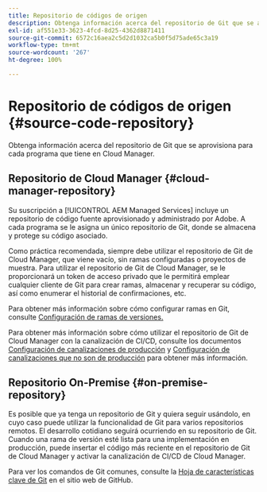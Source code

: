 ```yaml
---
title: Repositorio de códigos de origen
description: Obtenga información acerca del repositorio de Git que se aprovisiona para cada programa que tiene en Cloud Manager.
exl-id: af551e33-3623-4fcd-8d25-4362d8871411
source-git-commit: 6572c16aea2c5d2d1032ca5b0f5d75ade65c3a19
workflow-type: tm+mt
source-wordcount: '267'
ht-degree: 100%

---
```



# Repositorio de códigos de origen {#source-code-repository}

Obtenga información acerca del repositorio de Git que se aprovisiona para cada programa que tiene en Cloud Manager.

## Repositorio de Cloud Manager {#cloud-manager-repository}

Su suscripción a [!UICONTROL AEM Managed Services] incluye un repositorio de código fuente aprovisionado y administrado por Adobe. A cada programa se le asigna un único repositorio de Git, donde se almacena y protege su código asociado.

Como práctica recomendada, siempre debe utilizar el repositorio de Git de Cloud Manager, que viene vacío, sin ramas configuradas o proyectos de muestra. Para utilizar el repositorio de Git de Cloud Manager, se le proporcionará un token de acceso privado que le permitirá emplear cualquier cliente de Git para crear ramas, almacenar y recuperar su código, así como enumerar el historial de confirmaciones, etc.

Para obtener más información sobre cómo configurar ramas en Git, consulte [Configuración de ramas de versiones.](/help/getting-started/configuring-branches.md)

Para obtener más información sobre cómo utilizar el repositorio de Git de Cloud Manager con la canalización de CI/CD, consulte los documentos [Configuración de canalizaciones de producción](/help/using/production-pipelines.md) y [Configuración de canalizaciones que no son de producción](/help/using/non-production-pipelines.md) para obtener más información.

## Repositorio On-Premise {#on-premise-repository}

Es posible que ya tenga un repositorio de Git y quiera seguir usándolo, en cuyo caso puede utilizar la funcionalidad de Git para varios repositorios remotos. El desarrollo cotidiano seguirá ocurriendo en su repositorio de Git. Cuando una rama de versión esté lista para una implementación en producción, puede insertar el código más reciente en el repositorio de Git de Cloud Manager y activar la canalización de CI/CD de Cloud Manager.

Para ver los comandos de Git comunes, consulte la [Hoja de características clave de Git](https://education.github.com/git-cheat-sheet-education.pdf) en el sitio web de GitHub.
